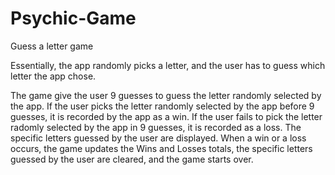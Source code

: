 # Psychic-Game
Guess a letter game


Essentially, the app randomly picks a letter, and the user has to guess which letter the app chose. 

The game give the user 9 guesses to guess the letter randomly selected by the app. If the user picks the 
letter randomly selected by the app before 9 guesses, it is recorded by the app as a win. If the user fails
to pick the letter radomly selected by the app in 9 guesses, it is recorded as a loss. The specific letters
guessed by the user are displayed. When a win or a loss occurs, the game updates the Wins and Losses totals,
the specific letters guessed by the user are cleared, and the game starts over.